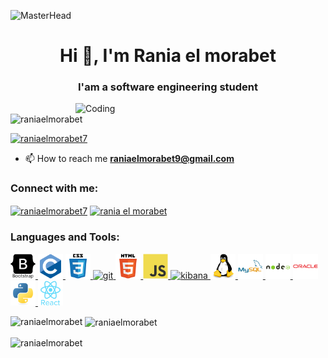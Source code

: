 ![MasterHead](https://www.google.com/url?sa=i&url=https%3A%2F%2Fwww.pinterest.com%2Fpin%2F199988039693239353%2F&psig=AOvVaw1UbVJ31vMZri9SEsy2AMFw&ust=1683047674008000&source=images&cd=vfe&ved=0CBEQjRxqFwoTCMihwajP1P4CFQAAAAAdAAAAABAE)
<h1 align="center">Hi 👋, I'm Rania el morabet</h1>
<h3 align="center">I'am a software engineering student</h3>
<img align="right" alt="Coding" width="400" src="https://media2.giphy.com/media/v1.Y2lkPTc5MGI3NjExMDJkMWJkM2Q3YTI2ZDVmOTM1MDI1MjJiZGYzNjUwMTI1MWE5ZjU0ZSZjdD1n/RbDKaczqWovIugyJmW/giphy.gif">

<p align="left"> <img src="https://komarev.com/ghpvc/?username=raniaelmorabet&label=Profile%20views&color=0e75b6&style=flat" alt="raniaelmorabet" /> </p>

<p align="left"> <a href="https://twitter.com/raniaelmorabet7" target="blank"><img src="https://img.shields.io/twitter/follow/raniaelmorabet7?logo=twitter&style=for-the-badge" alt="raniaelmorabet7" /></a> </p>

- 📫 How to reach me **raniaelmorabet9@gmail.com**

<h3 align="left">Connect with me:</h3>
<p align="left">
<a href="https://twitter.com/raniaelmorabet7" target="blank"><img align="center" src="https://raw.githubusercontent.com/rahuldkjain/github-profile-readme-generator/master/src/images/icons/Social/twitter.svg" alt="raniaelmorabet7" height="30" width="40" /></a>
<a href="https://linkedin.com/in/rania el morabet" target="blank"><img align="center" src="https://raw.githubusercontent.com/rahuldkjain/github-profile-readme-generator/master/src/images/icons/Social/linked-in-alt.svg" alt="rania el morabet" height="30" width="40" /></a>
</p>

<h3 align="left">Languages and Tools:</h3>
<p align="left"> <a href="https://getbootstrap.com" target="_blank" rel="noreferrer"> <img src="https://raw.githubusercontent.com/devicons/devicon/master/icons/bootstrap/bootstrap-plain-wordmark.svg" alt="bootstrap" width="40" height="40"/> </a> <a href="https://www.cprogramming.com/" target="_blank" rel="noreferrer"> <img src="https://raw.githubusercontent.com/devicons/devicon/master/icons/c/c-original.svg" alt="c" width="40" height="40"/> </a> <a href="https://www.w3schools.com/css/" target="_blank" rel="noreferrer"> <img src="https://raw.githubusercontent.com/devicons/devicon/master/icons/css3/css3-original-wordmark.svg" alt="css3" width="40" height="40"/> </a> <a href="https://git-scm.com/" target="_blank" rel="noreferrer"> <img src="https://www.vectorlogo.zone/logos/git-scm/git-scm-icon.svg" alt="git" width="40" height="40"/> </a> <a href="https://www.w3.org/html/" target="_blank" rel="noreferrer"> <img src="https://raw.githubusercontent.com/devicons/devicon/master/icons/html5/html5-original-wordmark.svg" alt="html5" width="40" height="40"/> </a> <a href="https://developer.mozilla.org/en-US/docs/Web/JavaScript" target="_blank" rel="noreferrer"> <img src="https://raw.githubusercontent.com/devicons/devicon/master/icons/javascript/javascript-original.svg" alt="javascript" width="40" height="40"/> </a> <a href="https://www.elastic.co/kibana" target="_blank" rel="noreferrer"> <img src="https://www.vectorlogo.zone/logos/elasticco_kibana/elasticco_kibana-icon.svg" alt="kibana" width="40" height="40"/> </a> <a href="https://www.linux.org/" target="_blank" rel="noreferrer"> <img src="https://raw.githubusercontent.com/devicons/devicon/master/icons/linux/linux-original.svg" alt="linux" width="40" height="40"/> </a> <a href="https://www.mysql.com/" target="_blank" rel="noreferrer"> <img src="https://raw.githubusercontent.com/devicons/devicon/master/icons/mysql/mysql-original-wordmark.svg" alt="mysql" width="40" height="40"/> </a> <a href="https://nodejs.org" target="_blank" rel="noreferrer"> <img src="https://raw.githubusercontent.com/devicons/devicon/master/icons/nodejs/nodejs-original-wordmark.svg" alt="nodejs" width="40" height="40"/> </a> <a href="https://www.oracle.com/" target="_blank" rel="noreferrer"> <img src="https://raw.githubusercontent.com/devicons/devicon/master/icons/oracle/oracle-original.svg" alt="oracle" width="40" height="40"/> </a> <a href="https://www.python.org" target="_blank" rel="noreferrer"> <img src="https://raw.githubusercontent.com/devicons/devicon/master/icons/python/python-original.svg" alt="python" width="40" height="40"/> </a> <a href="https://reactjs.org/" target="_blank" rel="noreferrer"> <img src="https://raw.githubusercontent.com/devicons/devicon/master/icons/react/react-original-wordmark.svg" alt="react" width="40" height="40"/> </a> </p>

<p><img align="left" src="https://github-readme-stats.vercel.app/api/top-langs?username=raniaelmorabet&show_icons=true&locale=en&layout=compact" alt="raniaelmorabet" /></p>

<p>&nbsp;<img align="center" src="https://github-readme-stats.vercel.app/api?username=raniaelmorabet&show_icons=true&locale=en" alt="raniaelmorabet" /></p>

<p><img align="center" src="https://github-readme-streak-stats.herokuapp.com/?user=raniaelmorabet&" alt="raniaelmorabet" /></p>
